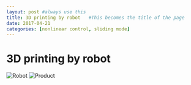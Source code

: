 ```yaml
---
layout: post #always use this
title: 3D printing by robot   #This becomes the title of the page
date: 2017-04-21
categories: [nonlinear control, sliding mode]
---
```

# 3D printing by robot #

![Robot]({{site.baseurl}}/assets/AM_by_robot.png)
![Product]({{site.baseurl}}/assets/AM_by_robot_final.png)
